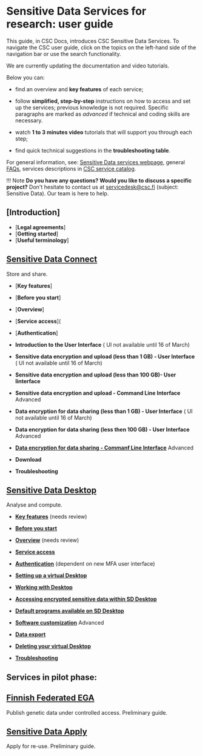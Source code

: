 
# Sensitive Data Services for research: user guide

This guide, in CSC Docs, introduces CSC Sensitive Data Services. To navigate the CSC user guide, click on the topics on the left-hand side of the navigation bar or use the search functionality.

We are currently updating the documentation and video tutorials. 

Below you can:

* find an overview and **key features** of each service;

* follow **simplified, step-by-step** instructions on how to access and set up the services;  previous knowledge is not required. Specific paragraphs are marked as *advanced* if technical and coding skills are necessary. 

* watch **1 to 3 minutes video** tutorials that will support you through each step;

* find quick technical suggestions in the **troubleshooting table**.


For general information, see:
[Sensitive Data services webpage](https://research.csc.fi/sensitive-data-services-for-research), general [FAQs](../sensitive-data/faq_index.md), services descriptions in [CSC service catalog](https://research.csc.fi/service-catalog).


!!! Note
    **Do you have any questions? Would you like to discuss a specific project?** Don't hesitate to contact us at servicedesk@csc.fi (subject: Sensitive Data). Our team is here to help.


## [Introduction]

  * [**Legal agreements**]
  * [**Getting started**]
  * [**Useful terminology**]
  
## [Sensitive Data Connect](./sd_connect.md)
Store and share.
   

  * [**Key features**]

  * [**Before you start**]
  
  * [**Overview**]
 
  * [**Service access**](
  
  * [**Authentication**]

 * **Introduction to the User Interface** ( UI not available until 16 of March)
   
 * **Sensitive data encryption and upload (less than 1 GB) - User Interface** ( UI not available until 16 of March)
 
 * **Sensitive data encryption and upload (less than 100 GB)- User Iinterface**
 
 * **Sensitive data encryption and upload - Command Line Interface** Advanced
       
 * **Data encryption for data sharing (less than 1 GB) - User Interface** ( UI not available until 16 of March)
 
 * **Data encryption for data sharing (less then 100 GB) -  User Interface** Advanced
 
 * [**Data encryption for data sharing - Commanf Line Interface**](./crypt4gh_client.md ) Advanced
 
 * **Download**

 * **Troubleshooting**
 

  

## [Sensitive Data Desktop](./sd_desktop.md)
Analyse and compute.

  * [**Key features**](./sd_desktop.md) (needs review)

  * [**Before you start**](sd_desktop.md#before-you-start)
  
  * [**Overview**](sd_desktop.md#overview)  (needs review)
 
  * [**Service access**](sd_desktop.md#service-access)  
  
  * [**Authentication**](sd_desktop.md#authentication) (dependent on new MFA user interface)

  * [**Setting up a virtual Desktop**](sd_desktop.md#setting-up-a-virtual-desktop) 

  * [**Working with Desktop**](sd_desktop.md#working-with-your-virtual-desktop)

  * [**Accessing encrypted sensitive data within SD Desktop**](sd_desktop.md#accessing-encrypted-sensitive-data-within-sd-desktop)

  * [**Default programs available on SD Desktop**](sd_desktop.md#default-programs-available-on-sd-desktop)
  
  * [**Software customization**](sd-desktop-singularity.md) Advanced

  * [**Data export**](sd_desktop.md#data-export-from-sd-desktop)

  * [**Deleting your virtual Desktop**](sd_desktop.md#deleting-your-virtual-desktop)
  
  * [**Troubleshooting**](sd_desktop.md#troubleshooting)
  
  

  
  
## Services in pilot phase:
  
## [Finnish Federated EGA](./federatedega.md)
Publish genetic data under controlled access. 
Preliminary guide.
 
  
## [Sensitive Data Apply](./sd-apply.md)
Apply for re-use. 
Preliminary guide. 
 

